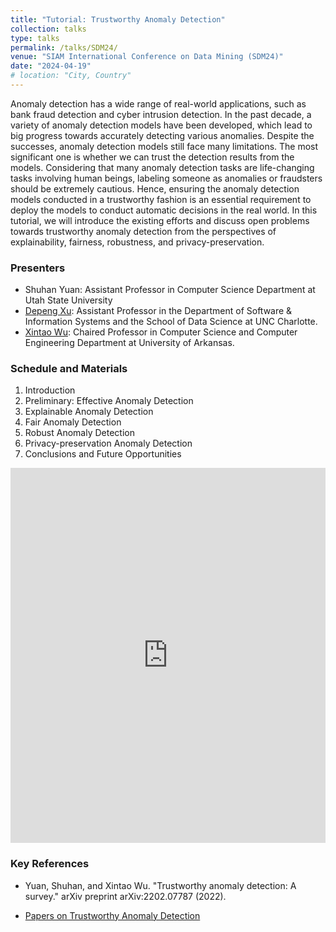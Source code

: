 ```yaml
---
title: "Tutorial: Trustworthy Anomaly Detection"
collection: talks
type: talks
permalink: /talks/SDM24/
venue: "SIAM International Conference on Data Mining (SDM24)"
date: "2024-04-19"
# location: "City, Country"
---
```


Anomaly detection has a wide range of real-world applications, such as bank fraud detection and cyber intrusion detection. In the past decade, a variety of anomaly detection models have been developed, which lead to big progress towards accurately detecting various anomalies. Despite the successes, anomaly detection models still face many limitations. The most significant one is whether we can trust the detection results from the models. Considering that many anomaly detection tasks are life-changing tasks involving human beings, labeling someone as anomalies or fraudsters should be extremely cautious. Hence, ensuring the anomaly detection models conducted in a trustworthy fashion is an essential requirement to deploy the models to conduct automatic decisions in the real world. In this tutorial, we will introduce the existing efforts and discuss open problems towards trustworthy anomaly detection from the perspectives of explainability, fairness, robustness, and privacy-preservation.

### Presenters

- Shuhan Yuan: Assistant Professor in Computer Science Department at Utah State University
- [Depeng Xu](https://webpages.charlotte.edu/dxu7/): Assistant Professor in the Department of Software & Information Systems and the School of Data Science at UNC Charlotte. 
- [Xintao Wu](http://www.csce.uark.edu/~xintaowu/): Chaired Professor in Computer Science and Computer Engineering Department at University of Arkansas. 

### Schedule and Materials

1. Introduction
2. Preliminary: Effective Anomaly Detection
3. Explainable Anomaly Detection
4. Fair Anomaly Detection
5. Robust Anomaly Detection
6. Privacy-preservation Anomaly Detection
7. Conclusions and Future Opportunities


<iframe src="https://drive.google.com/file/d/1gtNTGKL4ck5ZfpiBPGfZQhIpduG8fShs/preview?usp=sharing" width="100%" height="600px" style="border:0;"></iframe>

### Key References

- Yuan, Shuhan, and Xintao Wu. "Trustworthy anomaly detection: A survey." arXiv preprint arXiv:2202.07787 (2022).

- [Papers on Trustworthy Anomaly Detection](https://github.com/yuan-shuhan/trustworthy-anomaly-detection-papers)

